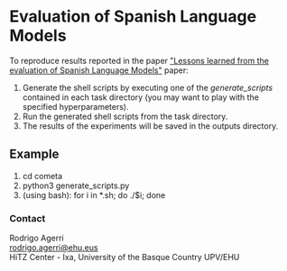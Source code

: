 # Evaluation of Spanish Language Models

To reproduce results reported in the paper ["Lessons learned from the evaluation of Spanish Language Models"](https://arxiv.org/abs/2212.08390) paper:  

1. Generate the shell scripts by executing one of the *generate_scripts* contained in each task directory (you may want to play with the specified hyperparameters).
2. Run the generated shell scripts from the task directory.
3. The results of the experiments will be saved in the outputs directory.

## Example

1. cd cometa
2. python3 generate_scripts.py
3. (using bash): for i in *.sh; do ./$i; done

### Contact

Rodrigo Agerri<br>
rodrigo.agerri@ehu.eus<br>
HiTZ Center - Ixa, University of the Basque Country UPV/EHU
